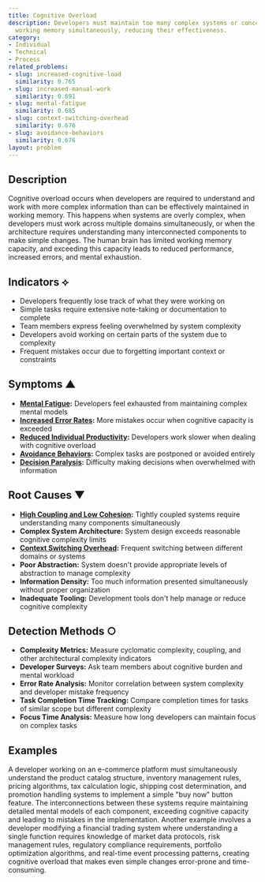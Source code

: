 ```yaml
---
title: Cognitive Overload
description: Developers must maintain too many complex systems or concepts in their
  working memory simultaneously, reducing their effectiveness.
category:
- Individual
- Technical
- Process
related_problems:
- slug: increased-cognitive-load
  similarity: 0.765
- slug: increased-manual-work
  similarity: 0.691
- slug: mental-fatigue
  similarity: 0.685
- slug: context-switching-overhead
  similarity: 0.676
- slug: avoidance-behaviors
  similarity: 0.676
layout: problem
---
```


## Description

Cognitive overload occurs when developers are required to understand and work with more complex information than can be effectively maintained in working memory. This happens when systems are overly complex, when developers must work across multiple domains simultaneously, or when the architecture requires understanding many interconnected components to make simple changes. The human brain has limited working memory capacity, and exceeding this capacity leads to reduced performance, increased errors, and mental exhaustion.

## Indicators ⟡

- Developers frequently lose track of what they were working on
- Simple tasks require extensive note-taking or documentation to complete
- Team members express feeling overwhelmed by system complexity
- Developers avoid working on certain parts of the system due to complexity
- Frequent mistakes occur due to forgetting important context or constraints

## Symptoms ▲

- **[Mental Fatigue](mental-fatigue.md):** Developers feel exhausted from maintaining complex mental models
- **[Increased Error Rates](increased-error-rates.md):** More mistakes occur when cognitive capacity is exceeded
- **[Reduced Individual Productivity](reduced-individual-productivity.md):** Developers work slower when dealing with cognitive overload
- **[Avoidance Behaviors](avoidance-behaviors.md):** Complex tasks are postponed or avoided entirely
- **[Decision Paralysis](decision-paralysis.md):** Difficulty making decisions when overwhelmed with information

## Root Causes ▼

- **[High Coupling and Low Cohesion](high-coupling-low-cohesion.md):** Tightly coupled systems require understanding many components simultaneously
- **Complex System Architecture:** System design exceeds reasonable cognitive complexity limits
- **[Context Switching Overhead](context-switching-overhead.md):** Frequent switching between different domains or systems
- **Poor Abstraction:** System doesn't provide appropriate levels of abstraction to manage complexity
- **Information Density:** Too much information presented simultaneously without proper organization
- **Inadequate Tooling:** Development tools don't help manage or reduce cognitive complexity

## Detection Methods ○

- **Complexity Metrics:** Measure cyclomatic complexity, coupling, and other architectural complexity indicators
- **Developer Surveys:** Ask team members about cognitive burden and mental workload
- **Error Rate Analysis:** Monitor correlation between system complexity and developer mistake frequency
- **Task Completion Time Tracking:** Compare completion times for tasks of similar scope but different complexity
- **Focus Time Analysis:** Measure how long developers can maintain focus on complex tasks

## Examples

A developer working on an e-commerce platform must simultaneously understand the product catalog structure, inventory management rules, pricing algorithms, tax calculation logic, shipping cost determination, and promotion handling systems to implement a simple "buy now" button feature. The interconnections between these systems require maintaining detailed mental models of each component, exceeding cognitive capacity and leading to mistakes in the implementation. Another example involves a developer modifying a financial trading system where understanding a single function requires knowledge of market data protocols, risk management rules, regulatory compliance requirements, portfolio optimization algorithms, and real-time event processing patterns, creating cognitive overload that makes even simple changes error-prone and time-consuming.
